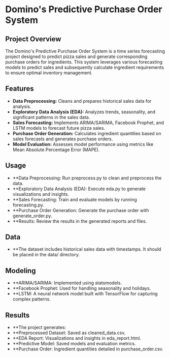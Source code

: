 # Domino's Predictive Purchase Order System

## Project Overview

The Domino's Predictive Purchase Order System is a time series forecasting project designed to predict pizza sales and generate corresponding purchase orders for ingredients. This system leverages various forecasting models to predict sales and subsequently calculate ingredient requirements to ensure optimal inventory management.

## Features

- **Data Preprocessing:** Cleans and prepares historical sales data for analysis.
- **Exploratory Data Analysis (EDA):** Analyzes trends, seasonality, and significant patterns in the sales data.
- **Sales Forecasting:** Implements ARIMA/SARIMA, Facebook Prophet, and LSTM models to forecast future pizza sales.
- **Purchase Order Generation:** Calculates ingredient quantities based on sales forecasts and generates purchase orders.
- **Model Evaluation:** Assesses model performance using metrics like Mean Absolute Percentage Error (MAPE).

## Usage

- **Data Preprocessing: Run preprocess.py to clean and preprocess the data.
- **Exploratory Data Analysis (EDA): Execute eda.py to generate visualizations and insights.
- **Sales Forecasting: Train and evaluate models by running forecasting.py.
- **Purchase Order Generation: Generate the purchase order with generate_order.py.
- **Results: Review the results in the generated reports and files.

## Data
- **The dataset includes historical sales data with timestamps. It should be placed in the data/ directory.

## Modeling
- **ARIMA/SARIMA: Implemented using statsmodels.
- **Facebook Prophet: Used for handling seasonality and holidays.
- **LSTM: A neural network model built with TensorFlow for capturing complex patterns.

## Results
- **The project generates:
- **Preprocessed Dataset: Saved as cleaned_data.csv.
- **EDA Report: Visualizations and insights in eda_report.html.
- **Predictive Model: Saved models and evaluation metrics.
- **Purchase Order: Ingredient quantities detailed in purchase_order.csv.
